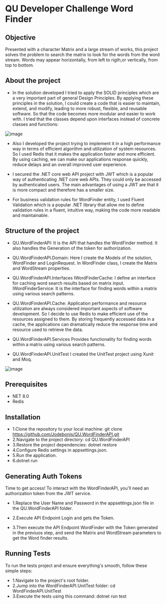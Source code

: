 # QU Developer Challenge Word Finder

## Objective
Presented with a character Matrix and a large stream of works, this project solves the problem to search the matrix to look for the words from the word stream. Words may appear 
horizontally, from left to rigth,or vertically, from top to bottom.

## About the project
- In the solution developed I tried to apply the SOLID principles which are a very important part of general Design Principles.
By applying these principles in the solution, I  could create a code that is easier to maintain, extend, and modify, leading to more robust, flexible, and reusable software. 
So that the code becomes more modular and easier to work with.
I tried  that the  classes  depend upon interfaces  instead of concrete classes and functions:


![image](https://github.com/Jodebonis/QU.WordFinderAPI/assets/22944478/43365c03-8008-478b-9fdc-ce6f79b8e681)


- Also I developed the project trying to implement it in a high performance way in terms of efficient algorithm and utilization of system resources.
So I used Redis that it makes the application faster and more efficient. By using caching, we can make our applications response quickly, reduce delays and an overall improved user experience.

- I secured the .NET core web API project with JWT which is a popular way of authenticating .NET core web APIs. They could only be accessed by authenticated users.
The main advantages of using a JWT are that it is more compact and therefore has a smaller size.

- For business validation rules for WordFinder entity, I used Fluent Validation which is a popular .NET library that allow me to define validation rules in a fluent, intuitive way, making the code more readable and maintainable.

## Structure of the project

- QU.WordFinderAPI: 
It is the API that handles the WordFinder method. It also handles the Generation of the token for authorization.

- QU.WordFinderAPI.Domain:
Here I create the Models of the solution, WordFinder and LoginRequest. In WordFinder class, I create the Matrix  and WordStream properties.

- QU.WordFinderAPI.Interfaces
IWordFinderCache: I define an interface for caching word search results based on matrix input.
IWordFinderService:  It is the interface for finding words within a matrix using various search patterns.

- QU.WordFinderAPI.Cache: 
Application performance and resource utilization are always considered important aspects of software development. So I decide to use Redis to make efficient use of the resources assigned to them.
By storing frequently accessed data in a cache, the applications can dramatically reduce the response time and resource used to retrieve the data. 

- QU.WordFinderAPI.Services
Provides functionality for finding words within a matrix using various search patterns.

- QU.WordFinderAPI.UnitTest
I created the UnitTest project using Xunit and Moq.

![image](https://github.com/Jodebonis/QU.WordFinderAPI/assets/22944478/dc22e46a-f32e-4859-9ea5-04a8d4dd559c)


## Prerequisites
- NET 8.0
- Redis

## Installation
- 1.Clone the repository to your local machine: git clone https://github.com/Jodebonis/QU.WordFinderAPI.git
- 2.Navigate to the project directory: cd QU.WordFinderAPI
- 3.Restore the project dependencies: dotnet restore
- 4.Configure Redis settings in appsettings.json.
- 5.Run the application.
- 6.dotnet run

## Generating Auth Tokens 
Time to get access! To interact with the WordFinderAPI, you'll need an authorization token from the JWT service.

- 1.Replace the User Name and Password in the appsettings.json file  in the QU.WordFinderAPI folder.

- 2.Execute API Endpoint Login and gets the Token.

- 3.Then execute the API Endpoint WordFinder with the Token generated in the previuos step, and send the Matrix and WordStream parameters to get the Word finder results.

## Running Tests 
To run the tests project and ensure everything's smooth, follow these simple steps:

- 1.Navigate to the project's root folder.
- 2.Jump into the WordFinderAPI.UnitTest folder: cd WordFinderAPI.UnitTest
- 3.Execute the tests using this command: dotnet run test

